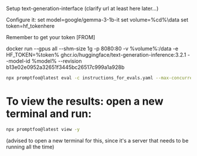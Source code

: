 Setup text-generation-interface (clarify url at least here later...)

Configure it:
set model=google/gemma-3-1b-it
set volume=%cd%\data
set token=hf_tokenhere

Remember to get your token [FROM]

docker run --gpus all --shm-size 1g -p 8080:80 -v %volume%:/data -e HF_TOKEN=%token% ghcr.io/huggingface/text-generation-inference:3.2.1 --model-id %model% --revision b13e02e0952a32651f3445bc26517c999a1a928b

```bash
npx promptfoo@latest eval -c instructions_for_evals.yaml --max-concurrency 1 --repeat 10 -y
```

# To view the results: open a new terminal and run:
```bash
npx promptfoo@latest view -y
```
(advised to open a new terminal for this, since it's a server that needs to be running all the time)